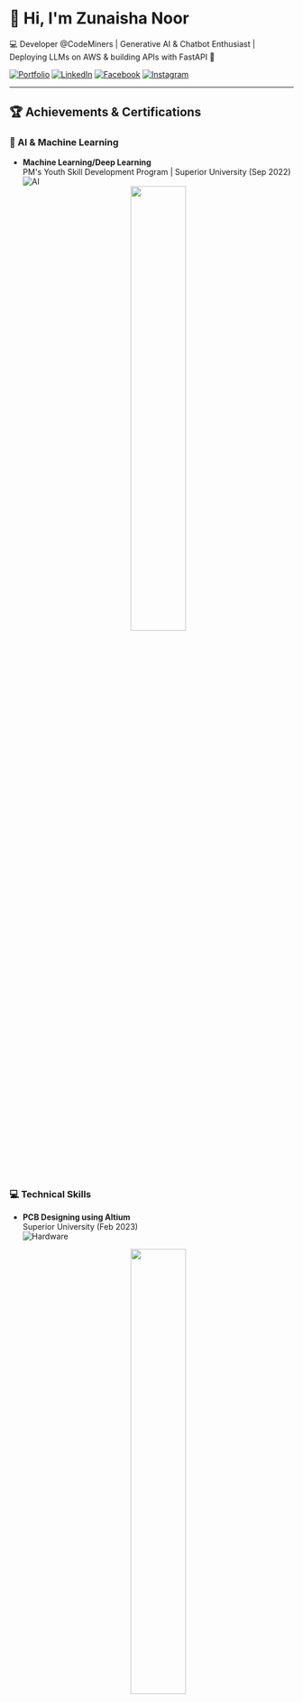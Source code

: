 # 👋 Hi, I'm Zunaisha Noor

💻 Developer @CodeMiners | Generative AI & Chatbot Enthusiast | Deploying LLMs on AWS & building APIs with FastAPI 🚀

[![Portfolio](https://img.shields.io/badge/🌐-Portfolio-blue)](https://zunaishanoorportfolio.netlify.app)
[![LinkedIn](https://img.shields.io/badge/🔗-LinkedIn-blue)](https://linkedin.com/in/zunaisha-noor-982791315)
[![Facebook](https://img.shields.io/badge/📘-Facebook-blue)](https://facebook.com/profile.php?id=61565115026868)
[![Instagram](https://img.shields.io/badge/📸-Instagram-red)](https://www.instagram.com/zunaisha1767?igsh=MWNoeGwzeGZld2MwZw==)

---

## 🏆 Achievements & Certifications

### 🤖 AI & Machine Learning
- **Machine Learning/Deep Learning**  
  PM's Youth Skill Development Program | Superior University (Sep 2022)  
  ![AI](https://img.shields.io/badge/🔬-AI-yellowgreen)
  <div align="center">
    <img src="https://github.com/user-attachments/assets/5f36b7df-cd67-4305-8386-b34e3be23b45" width="45%" />
   </div>

### 💻 Technical Skills
- **PCB Designing using Altium**  
  Superior University (Feb 2023)  
  ![Hardware](https://img.shields.io/badge/🔌-Hardware-orange)
  <div align="center">
    <img src="https://github.com/user-attachments/assets/09c3dded-fd28-4a4e-a440-e885bbed96c1" width="45%" />
  </div>

- **Front-End Development**  
  Meta via Coursera (Feb 2024)  
  [![Verify](https://img.shields.io/badge/📜-Verify_Certificate-blue)](https://coursera.org/verify/72Y5ZXSY8KNR)  
  ![Web](https://img.shields.io/badge/🌐-Web_Dev-brightgreen)
  <div align="center">
      <img src="https://github.com/user-attachments/assets/0f619cac-44fa-44be-b6f3-fa47fdf15ac0" width="45%" />
  </div>

### 📊 Data & Business
- **Data Analytics & Business Intelligence**  
  DigiSkills (Feb 2024)  
  [![Verify](https://img.shields.io/badge/📜-Verify_Certificate-blue)](https://digiskills.pk/verify)  
  ![Data](https://img.shields.io/badge/📈-Data_Analytics-blueviolet)
  <div align="center">
    <img src="https://github.com/user-attachments/assets/42ca4bb9-743d-47f5-befe-1bed345d69bd" width="45%" />
  </div>

### 🚀 Professional Development
- **Freelancing** | DigiSkills (Oct 2023)
    <div align="center">
      <img src="https://github.com/user-attachments/assets/73124fdd-07c2-4c2c-b982-41ac4f7381ec" width="45%" />
    </div>
- **Virtual Assistant** | DigiSkills (Feb 2024)
    <div align="center">
      <img src="https://github.com/user-attachments/assets/b818226a-ea41-4dd6-9d2b-754a59aaff58" width="45%" />
    </div>
- **Communication & Soft Skills** | DigiSkills (Oct 2023)
    <div align="center">
      <img src="https://github.com/user-attachments/assets/a050f6c7-e140-4394-a9ab-15c738e75a4e" width="45%" />
    </div>

### 🌱 Personal Growth
- **40-Day Sunnah Challenge** | SOSS  
  ![Mindfulness](https://img.shields.io/badge/🧠-Mindfulness-success)
  <div align="center">
    <img src="https://github.com/user-attachments/assets/5e3c8c40-dbdc-4c58-ac52-060c26ab4754" width="45%" />
  </div>

---

## 📈 GitHub Stats

<div align="center">
  <a href="https://github.com/ZunaishaN00R">
    <img height="180em" src="https://github-readme-stats.vercel.app/api?username=ZunaishaN00R&show_icons=true&theme=radical&hide_border=true&count_private=true" />
    <img height="180em" src="https://github-readme-stats.vercel.app/api/top-langs/?username=ZunaishaN00R&layout=compact&theme=radical&hide_border=true&langs_count=8" />
  </a>
</div>

## 🛠️ Technical Stack
```python
{
  "Languages": ["Python", "JavaScript", "HTML/CSS"],
  "AI/ML": ["TensorFlow", "LLMs", "Chatbots"],
  "Cloud": ["AWS", "Serverless"],
  "Web": ["FastAPI", "React"],
  "Tools": ["Altium", "Git", "VS Code"]
}
